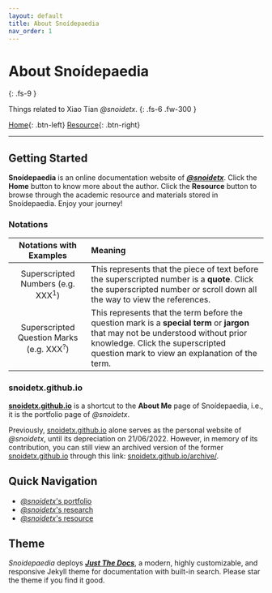 ```yaml
---
layout: default
title: About Snoídepaedia
nav_order: 1
---
```


# About Snoídepaedia
{: .fs-9 }

Things related to Xiao Tian *@snoidetx*.
{: .fs-6 .fw-300 }

[Home](../){: .btn-left} <span class='btn-filler'></span> [Resource](../resource/){: .btn-right}

---

## Getting Started

**Snoídepaedia** is an online documentation website of ***[@snoidetx](../experience/)***. Click the **Home** button to know more about the author. Click the **Resource** button to browse through the academic resource and materials stored in Snoídepaedia. Enjoy your journey!

### Notations

| Notations with Examples | Meaning |
| :-: | :-- |
| Superscripted Numbers (e.g. XXX<sup>1</sup>) | This represents that the piece of text before the superscripted number is a **quote**. Click the superscripted number or scroll down all the way to view the references. |
| Superscripted Question Marks (e.g. XXX<sup>?</sup>) | This represents that the term before the question mark is a **special term** or **jargon** that may not be understood without prior knowledge. Click the superscripted question mark to view an explanation of the term. |

### snoidetx.github.io

**<ins>snoidetx.github.io</ins>** is a shortcut to the **About Me** page of Snoídepaedia, i.e., it is the portfolio page of *@snoidetx*. 

Previously, <ins>snoidetx.github.io</ins> alone serves as the personal website of *@snoidetx*, until its depreciation on 21/06/2022. However, in memory of its contribution, you can still view an archived version of the former <ins>snoidetx.github.io</ins> through this link: [snoidetx.github.io/archive/](https://snoidetx.github.io/archive/).

## Quick Navigation

- [*@snoidetx*'s portfolio](../experience/)
- [*@snoidetx*'s research](../research/)
- [*@snoidetx*'s resource](../resource/)

## Theme

*Snoidepaedia* deploys ***[Just The Docs](https://github.com/just-the-docs/just-the-docs)***, a modern, highly customizable, and responsive Jekyll theme for documentation with built-in search. Please star the theme if you find it good.
